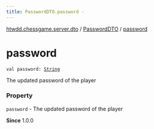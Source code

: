 ```yaml
---
title: PasswordDTO.password - 
---
```


[htwdd.chessgame.server.dto](../index.html) / [PasswordDTO](index.html) / [password](./password.html)

# password

`val password: `[`String`](https://kotlinlang.org/api/latest/jvm/stdlib/kotlin/-string/index.html)

The updated password of the player

### Property

`password` - The updated password of the player

**Since**
1.0.0

